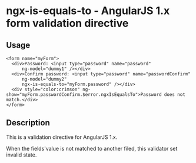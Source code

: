 # ngx-is-equals-to - AngularJS 1.x form validation directive


## Usage

~~~
<form name="myForm">
  <div>Password: <input type="password" name="password"
      ng-model="dummy1" /></div>
  <div>Confirm password: <input type="password" name="passwordConfirm"
      ng-model="dummy2"
      ngx-is-equals-to="myForm.password" /></div>
  <div style="color:crimson" ng-show="myForm.passwordConfirm.$error.ngxIsEqualsTo">Password does not match.</div>
</form>
~~~


## Description

This is a validation directive for AngularJS 1.x.

When the fields'value is not matched to another filed, this validator set invalid state.


